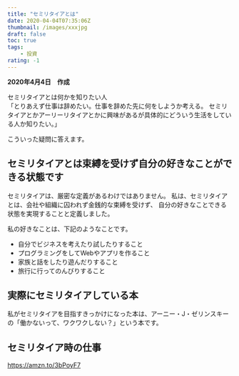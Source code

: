 ```yaml
---
title: "セミリタイアとは"
date: 2020-04-04T07:35:06Z
thumbnail: /images/xxxjpg
draft: false
toc: true
tags:
    - 投資
rating: -1
---
```


**2020年4月4日　作成**

セミリタイアとは何かを知りたい人  
「とりあえず仕事は辞めたい。仕事を辞めた先に何をしようか考える。
セミリタイアとかアーリーリタイアとかに興味があるが具体的にどういう生活をしている人か知りたい。」

こういった疑問に答えます。

<!--more-->

## セミリタイアとは束縛を受けず自分の好きなことができる状態です

セミリタイアは、厳密な定義があるわけではありません。
私は、セミリタイアとは、会社や組織に囚われず金銭的な束縛を受けず、
自分の好きなことできる状態を実現することと定義しました。

私の好きなことは、下記のようなことです。
- 自分でビジネスを考えたり試したりすること
- プログラミングをしてWebやアプリを作ること
- 家族と話をしたり遊んだりすること
- 旅行に行ってのんびりすること

## 実際にセミリタイアしている本

私がセミリタイアを目指すきっかけになった本は、アーニー・J・ゼリンスキーの「働かないって、ワクワクしない？」という本です。

## セミリタイア時の仕事


https://amzn.to/3bPoyF7






